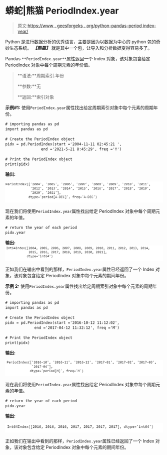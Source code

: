 # 蟒蛇|熊猫 PeriodIndex.year

> 原文:[https://www . geesforgeks . org/python-pandas-period index-year/](https://www.geeksforgeeks.org/python-pandas-periodindex-year/)

Python 是进行数据分析的优秀语言，主要是因为以数据为中心的 python 包的奇妙生态系统。 ***【熊猫】*** 就是其中一个包，让导入和分析数据变得容易多了。

Pandas `**PeriodIndex.year**`属性返回一个 Index 对象，该对象包含给定 PeriodIndex 对象中每个周期元素的年份值。

> **语法:**周期索引.年份
> 
> **参数:**无
> 
> **返回:**索引对象

**示例#1:** 使用`PeriodIndex.year`属性找出给定周期索引对象中每个元素的周期年份。

```
# importing pandas as pd
import pandas as pd

# Create the PeriodIndex object
pidx = pd.PeriodIndex(start ='2004-11-11 02:45:21 ',
                end ='2021-5-21 8:45:29', freq ='Y')

# Print the PeriodIndex object
print(pidx)
```

**输出:**

![](img/5803f9918d5219dfbc211e0d7d099e9b.png)

现在我们将使用`PeriodIndex.year`属性找出给定 PeriodIndex 对象中每个周期元素的年值。

```
# return the year of each period
pidx.year
```

**输出:**
![](img/0cd20ce38a8d453d9edc8af2461b837f.png)

正如我们在输出中看到的那样，`PeriodIndex.year`属性已经返回了一个 Index 对象，该对象包含给定 PeriodIndex 对象中每个元素的期间年份。

**示例 2:** 使用`PeriodIndex.year`属性找出给定周期索引对象中每个元素的周期年份。

```
# importing pandas as pd
import pandas as pd

# Create the PeriodIndex object
pidx = pd.PeriodIndex(start ='2016-10-12 11:12:02', 
             end ='2017-04-12 11:32:12', freq ='M')

# Print the PeriodIndex object
print(pidx)
```

**输出:**

![](img/409c5c29268818e4692c29c2684941bd.png)

现在我们将使用`PeriodIndex.year`属性找出给定 PeriodIndex 对象中每个周期元素的年值。

```
# return the year of each period
pidx.year
```

**输出:**

![](img/1435a3c305878d8a39daac9fd245c8d0.png)

正如我们在输出中看到的那样，`PeriodIndex.year`属性已经返回了一个 Index 对象，该对象包含给定 PeriodIndex 对象中每个元素的期间年份。